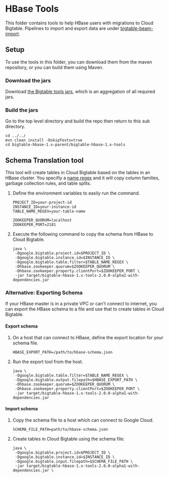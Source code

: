 # HBase Tools

This folder contains tools to help HBase users with migrations to Cloud Bigtable.
Pipelines to import and export data are under [bigtable-beam-import](bigtable-dataflow-parent/bigtable-beam-import/README.md).

## Setup 

To use the tools in this folder, you can download them from the maven repository, or
you can build them using Maven.

[//]: # ({x-version-update-start:bigtable-client-parent:released})
### Download the jars

Download [the Bigtable tools jars](http://search.maven.org/remotecontent?filepath=com/google/cloud/bigtable/bigtable-hbase-1.x-tools/2.0.0-alpha1/bigtable-hbase-1.x-tools-2.0.0-alpha1.jar), which is an aggregation of all required jars.

### Build the jars
Go to the top level directory and build the repo then return to this sub directory.

```
cd ../../
mvn clean install -DskipTests=true
cd bigtable-hbase-1.x-parent/bigtable-hbase-1.x-tools
```

## Schema Translation tool 
This tool will create tables in Cloud Bigtable based on the tables in an HBase cluster.
You specifiy a [name regex](https://docs.oracle.com/javase/8/docs/api/java/util/regex/Pattern.html?is-external=true)
and it will copy column families, garbage collection rules,
and table splits.

1. Define the environment variables to easily run the command.
    ```
    PROJECT_ID=your-project-id
    INSTANCE_ID=your-instance-id
    TABLE_NAME_REGEX=your-table-name
    
    ZOOKEEPER_QUORUM=localhost
    ZOOKEEPER_PORT=2181
    ```
1. Execute the following command to copy the schema from HBase to Cloud Bigtable.
    ```
    java \
     -Dgoogle.bigtable.project.id=$PROJECT_ID \
     -Dgoogle.bigtable.instance.id=$INSTANCE_ID \
     -Dgoogle.bigtable.table.filter=$TABLE_NAME_REGEX \
     -Dhbase.zookeeper.quorum=$ZOOKEEPER_QUORUM \
     -Dhbase.zookeeper.property.clientPort=$ZOOKEEPER_PORT \
     -jar target/bigtable-hbase-1.x-tools-2.0.0-alpha1-with-dependencies.jar
    ```

### Alternative: Exporting Schema

If your HBase master is in a private VPC or can't connect to internet, you can
export the HBase schema to a file and use that to create tables in Cloud Bigtable.


#### Export schema

1. On a host that can connect to HBase, define the export location for your schema file.
    ```
    HBASE_EXPORT_PATH=/path/to/hbase-schema.json
    ```
1. Run the export tool from the host.
    ```
    java \
     -Dgoogle.bigtable.table.filter=$TABLE_NAME_REGEX \
     -Dgoogle.bigtable.output.filepath=$HBASE_EXPORT_PATH \
     -Dhbase.zookeeper.quorum=$ZOOKEEPER_QUORUM \
     -Dhbase.zookeeper.property.clientPort=$ZOOKEEPER_PORT \
     -jar target/bigtable-hbase-1.x-tools-2.0.0-alpha1-with-dependencies.jar
    ```

#### Import schema

1. Copy the schema file to a host which can connect to Google Cloud.
   ```
   SCHEMA_FILE_PATH=path/to/hbase-schema.json
   ```

1. Create tables in Cloud Bigtable using the schema file:
    ```
    java \
     -Dgoogle.bigtable.project.id=$PROJECT_ID \
     -Dgoogle.bigtable.instance.id=$INSTANCE_ID \
     -Dgoogle.bigtable.input.filepath=$SCHEMA_FILE_PATH \
     -jar target/bigtable-hbase-1.x-tools-2.0.0-alpha1-with-dependencies.jar \
    ```
